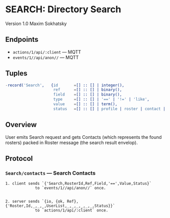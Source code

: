 SEARCH: Directory Search
========================

Version 1.0 Maxim Sokhatsky

Endpoints
--------

* `actions/1/api/:client` — MQTT
* `events/1//api/anon//` — MQTT

Tuples
------

```erlang
-record('Search',   {id       =[] :: [] | integer(),
                     ref      =[] :: [] | binary(),
                     field    =[] :: [] | binary(),
                     type     =[] :: [] | '==' | '!=' | 'like',
                     value    =[] :: [] | term(),
                     status   =[] :: [] | profile | roster | contact | member | room }).
```

Overview
--------

User emits Search request and gets Contacts (which represents
the found rosters) packed in Roster message (the search result envelop).

Protocol
--------

### `Search/contacts` — Search Contacts

```
1. client sends `{'Search,RosterId,Ref,Field,'==',Value,Status}`
             to `events/1//api/anon//` once.
```

```

2. server sends `{io, {ok, Ref},{'Roster,Id,_,_,_,UserList,_,_,_,_,_,_,Status}}`
             to `actions/1/api/:client` once.
```

